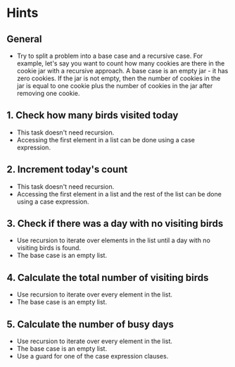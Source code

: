 # Hints

## General

- Try to split a problem into a base case and a recursive case. For example, let's say you want to count how many cookies are there in the cookie jar with a recursive approach. A base case is an empty jar - it has zero cookies. If the jar is not empty, then the number of cookies in the jar is equal to one cookie plus the number of cookies in the jar after removing one cookie.

## 1. Check how many birds visited today

- This task doesn't need recursion.
- Accessing the first element in a list can be done using a case expression.

## 2. Increment today's count

- This task doesn't need recursion.
- Accessing the first element in a list and the rest of the list can be done using a case expression.

## 3. Check if there was a day with no visiting birds

- Use recursion to iterate over elements in the list until a day with no visiting birds is found.
- The base case is an empty list.

## 4. Calculate the total number of visiting birds

- Use recursion to iterate over every element in the list.
- The base case is an empty list.

## 5. Calculate the number of busy days

- Use recursion to iterate over every element in the list.
- The base case is an empty list.
- Use a guard for one of the case expression clauses.